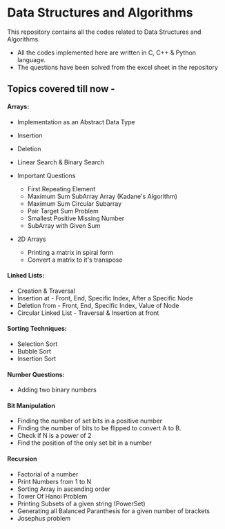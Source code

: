 # Data Structures and Algorithms

This repository contains all the codes related to Data Structures and Algorithms.

- All the codes implemented here are written in C, C++ & Python language.
- The questions have been solved from the excel sheet in the repository

## Topics covered till now - 

#### Arrays:
- Implementation as an Abstract Data Type
- Insertion
- Deletion
- Linear Search & Binary Search
- Important Questions
    - First Repeating Element
    - Maximum Sum SubArray Array (Kadane's Algorithm)
    - Maximum Sum Circular Subarray
    - Pair Target Sum Problem
    - Smallest Positive Missing Number
    - SubArray with Given Sum

- 2D Arrays
    - Printing a matrix in spiral form
    - Convert a matrix to it's transpose

#### Linked Lists:
- Creation & Traversal
- Insertion at - Front, End, Specific Index, After a Specific Node
- Deletion from - Front, End, Specific Index, Value of Node
- Circular Linked List - Traversal & Insertion at front

#### Sorting Techniques:
- Selection Sort
- Bubble Sort
- Insertion Sort

#### Number Questions:
- Adding two binary numbers

#### Bit Manipulation
- Finding the number of set bits in a positive number
- Finding the number of bits to be flipped to convert A to B.
- Check if N is a power of 2
- Find the position of the only set bit in a number

#### Recursion
- Factorial of a number
- Print Numbers from 1 to N
- Sorting Array in ascending order
- Tower Of Hanoi Problem
- Printing Subsets of a given string (PowerSet)
- Generating all Balanced Paranthesis for a given number of brackets
- Josephus problem